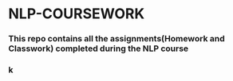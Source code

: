 # NLP-COURSEWORK
### This repo contains all the assignments(Homework and Classwork) completed during the NLP course
### k
